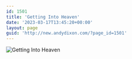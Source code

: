 ```yaml
---
id: 1501
title: 'Getting Into Heaven'
date: '2023-03-17T13:45:20+00:00'
layout: page
guid: 'http://new.andydixon.com/?page_id=1501'
---
```


![Getting Into Heaven](https://i0.wp.com/assets.g8x2.ldn.idrivee2-23.com/posters/Getting%20Into%20Heaven%2001.jpg?w=1200&ssl=1 "Getting Into Heaven")